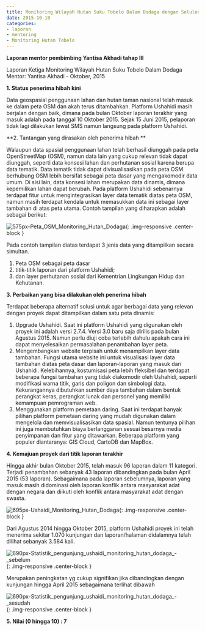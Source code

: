 ```yaml
---
title: Monitoring Wilayah Hutan Suku Tobelo Dalam Dodaga dengan Seluler - Mentoring 10 Oktober 2015
date: 2015-10-10
categories:
- laporan
- mentoring
- Monitoring Hutan Tobelo
---
```


**Laporan mentor pembimbing Yantisa Akhadi tahap III**

Laporan Ketiga Monitoring Wilayah Hutan Suku Tobelo Dalam Dodaga Mentor: Yantisa Akhadi - Oktober, 2015

**1. Status penerima hibah kini** 

Data geospasial penggunaan lahan dan hutan taman nasional telah masuk ke dalam peta OSM dan akah terus ditambahkan. Platform Ushahidi masih berjalan dengan baik, dimana pada bulan Oktober laporan terakhir yang masuk adalah pada tanggal 10 Oktober 2015. Sejak 15 Juni 2015, pelaporan tidak lagi dilakukan lewat SMS namun langsung pada platform Ushahidi.

**2. Tantangan yang dirasakan oleh penerima hibah **

Walaupun data spasial penggunaan lahan telah berhasil diunggah pada peta OpenStreetMap (OSM), namun data lain yang cukup relevan tidak dapat diunggah, seperti data konsesi lahan dan perhutanan sosial karena berupa data tematik. 
Data tematik tidak dapat divisualisasikan pada peta OSM berhubung OSM lebih bersifat sebagai peta dasar yang mengakomodir data umum. Di sisi lain, data konsesi lahan merupakan data dinamis, dimana kepemilikan lahan dapat berubah.
Pada platform Ushahidi sebenarnya terdapat fitur untuk mengintegrasikan layer data tematik diatas peta OSM, namun masih terdapat kendala untuk memasukkan data ini sebagai layer tambahan di atas peta utama. Contoh tampilan yang diharapkan adalah sebagai berikut:

![575px-Peta_OSM_Monitoring_Hutan_Dodaga](/uploads/575px-Peta_OSM_Monitoring_Hutan_Dodaga){: .img-responsive .center-block }

Pada contoh tampilan diatas terdapat 3 jenis data yang ditampilkan secara simultan.
 1. Peta OSM sebagai peta dasar
 2. titik-titik laporan dari platform Ushahidi;
 3. dan layer perhutanan sosial dari Kementrian Lingkungan Hidup dan Kehutanan.

**3. Perbaikan yang bisa dilakukan oleh penerima hibah**

Terdapat beberapa alternatif solusi untuk agar berbagai data yang relevan dengan proyek dapat ditampilkan dalam satu peta dinamis:
 
 1. Upgrade Ushahidi. 
 Saat ini platform Ushahidi yang digunakan oleh proyek ini adalah versi 2.7.4. Versi 3.0 baru saja dirilis pada bulan Agustus 2015. Namun perlu diuji coba terlebih dahulu apakah cara ini dapat menyelesaikan permasalahan penambahan layer peta.
 2. Mengembangkan website terpisah untuk menampilkan layer data tambahan. 
 Fungsi utama website ini untuk visualisasi layer data tambahan diatas peta dasar dan laporan-laporan yang masuk dari Ushahidi. Kelebihannya, kostumisasi peta lebih fleksibel dan terdapat beberapa fungsi tambahan yang tidak diakomodir oleh Ushahidi, seperti modifikasi warna titik, garis dan poligon dan simbologi data. Kekurangannya dibutuhkan sumber daya tambahan dalam bentuk perangkat keras, perangkat lunak dan personel yang memiliki kemampuan pemrograman web.
 3. Menggunakan platform pemetaan daring.
 Saat ini terdapat banyak pilihan platform pemetaan daring yang mudah digunakan dalam mengelola dan memvisualisasikan data spasial. Namun tentunya pilihan ini juga membutuhkan biaya berlangganan sesuai besarnya media penyimpanan dan fitur yang ditawarkan. Beberapa platform yang populer diantaranya: GIS Cloud, CartoDB dan MapBox.

**4. Kemajuan proyek dari titik laporan terakhir**

Hingga akhir bulan Oktober 2015, telah masuk 96 laporan dalam 11 kategori. 
Terjadi penambahan sebanyak 43 laporan dibandingkan pada bulan April 2015 (53 laporan).
Sebagaimana pada laporan sebelumnya, laporan yang masuk masih didominasi oleh laporan konflik antara masyarakat adat dengan negara dan diikuti oleh konflik antara masyarakat adat dengan swasta.

![695px-Ushaidi_Monitoring_Hutan_Dodaga](/uploads/695px-Ushaidi_Monitoring_Hutan_Dodaga){: .img-responsive .center-block }

Dari Agustus 2014 hingga Oktober 2015, platform Ushahidi proyek ini telah menerima sekitar 1.070 kunjungan dan laporan/halaman didalamnya telah dilihat sebanyak 3.584 kali.

![690px-Statistik_pengunjung_ushaidi_monitoring_hutan_dodaga_-_sebelum](/uploads/690px-Statistik_pengunjung_ushaidi_monitoring_hutan_dodaga_-_sebelum){: .img-responsive .center-block }

Merupakan peningkatan yg cukup signifikan jika dibandingkan dengan kunjungan hingga April 2015 sebagaimana terlihat dibawah 

![690px-Statistik_pengunjung_ushaidi_monitoring_hutan_dodaga_-_sesudah](/uploads/690px-Statistik_pengunjung_ushaidi_monitoring_hutan_dodaga_-_sesudah){: .img-responsive .center-block }

**5. Nilai (0 hingga 10) : 7**
